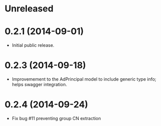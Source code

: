 # Unreleased

# 0.2.1 (2014-09-01)

* Initial public release. 

# 0.2.3 (2014-09-18)

* Improvemement to the AdPrincipal model to include generic type info; helps swagger integration.

# 0.2.4 (2014-09-24)

* Fix bug #11 preventing group CN extraction
 
